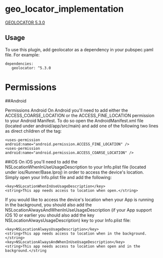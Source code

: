 # geo_locator_implementation

[GEOLOCATOR 5.3.0](https://pub.dev/packages/geolocator) 


## Usage

To use this plugin, add geolocator as a dependency in your pubspec.yaml file. For example: 
 
```
dependencies:
   geolocator: ^5.3.0
```

# Permissions
##Android

Permissions 
Android 
On Android you'll need to add either the ACCESS_COARSE_LOCATION or the ACCESS_FINE_LOCATION permission to your Android Manifest. To do so open the AndroidManifest.xml file (located under android/app/src/main) and add one of the following two lines as direct children of the <manifest> tag:

```
<uses-permission android:name="android.permission.ACCESS_FINE_LOCATION" />
<uses-permission android:name="android.permission.ACCESS_COARSE_LOCATION" />
```


##iOS 
On iOS you'll need to add the NSLocationWhenInUseUsageDescription to your Info.plist file (located under ios/Runner/Base.lproj) in order to access the device's location. Simply open your Info.plist file and add the following:

```
<key>NSLocationWhenInUseUsageDescription</key>
<string>This app needs access to location when open.</string>

```
If you would like to access the device's location when your App is running in the background, you should also add the NSLocationAlwaysAndWhenInUseUsageDescription (if your App support iOS 10 or earlier you should also add the key NSLocationAlwaysUsageDescription) key to your Info.plist file:

```
<key>NSLocationAlwaysUsageDescription</key>
<string>This app needs access to location when in the background.</string>
<key>NSLocationAlwaysAndWhenInUseUsageDescription</key>
<string>This app needs access to location when open and in the background.</string
```